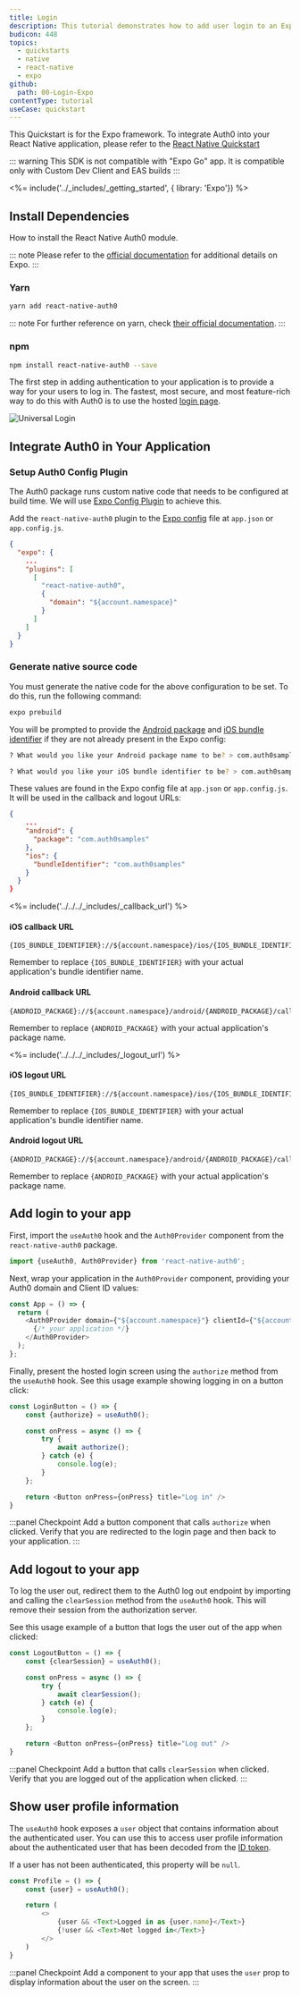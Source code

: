 ```yaml
---
title: Login
description: This tutorial demonstrates how to add user login to an Expo application using Auth0.
budicon: 448
topics:
  - quickstarts
  - native
  - react-native
  - expo
github:
  path: 00-Login-Expo
contentType: tutorial
useCase: quickstart
---
```


<!-- markdownlint-disable MD002 MD012 MD041 -->
This Quickstart is for the Expo framework. To integrate Auth0 into your React Native application, please refer to the [React Native Quickstart](https://auth0.com/docs/quickstart/native/react-native/interactive)

::: warning
This SDK is not compatible with "Expo Go" app. It is compatible only with Custom Dev Client and EAS builds
:::

<%= include('../_includes/_getting_started', { library: 'Expo'}) %>

## Install Dependencies

How to install the React Native Auth0 module.

::: note
Please refer to the [official documentation](https://docs.expo.dev/) for additional details on Expo.
:::

### Yarn

```bash
yarn add react-native-auth0
```

::: note
For further reference on yarn, check [their official documentation](https://yarnpkg.com/en/docs).
:::

### npm

```bash
npm install react-native-auth0 --save
```

The first step in adding authentication to your application is to provide a way for your users to log in. The fastest, most secure, and most feature-rich way to do this with Auth0 is to use the hosted [login page](/hosted-pages/login).

<div class="phone-mockup"><img src="/media/articles/native-platforms/ios-swift/login-ios.png" alt="Universal Login"></div>

## Integrate Auth0 in Your Application

### Setup Auth0 Config Plugin

The Auth0 package runs custom native code that needs to be configured at build time. We will use [Expo Config Plugin](https://docs.expo.dev/guides/config-plugins/) to achieve this.

Add the `react-native-auth0` plugin to the [Expo config](https://docs.expo.dev/workflow/configuration/) file at `app.json` or `app.config.js`.

```json
{
  "expo": {
    ...
    "plugins": [
      [
        "react-native-auth0",
        {
          "domain": "${account.namespace}"
        }
      ]
    ]
  }
}
```

### Generate native source code

You must generate the native code for the above configuration to be set. To do this, run the following command:

```bash
expo prebuild
```

You will be prompted to provide the [Android package](https://github.com/expo/fyi/blob/main/android-package.md) and [iOS bundle identifier](https://github.com/expo/fyi/blob/main/bundle-identifier.md) if they are not already present in the Expo config:

```bash
? What would you like your Android package name to be? > com.auth0samples

? What would you like your iOS bundle identifier to be? > com.auth0samples
```

These values are found in the Expo config file at `app.json` or `app.config.js`. It will be used in the callback and logout URLs:

```json
{
    ...
    "android": {
      "package": "com.auth0samples"
    },
    "ios": {
      "bundleIdentifier": "com.auth0samples"
    }
  }
}
```

<%= include('../../../_includes/_callback_url') %>

#### iOS callback URL

```text
{IOS_BUNDLE_IDENTIFIER}://${account.namespace}/ios/{IOS_BUNDLE_IDENTIFIER}/callback
```

Remember to replace `{IOS_BUNDLE_IDENTIFIER}` with your actual application's bundle identifier name.

#### Android callback URL

```text
{ANDROID_PACKAGE}://${account.namespace}/android/{ANDROID_PACKAGE}/callback
```

Remember to replace `{ANDROID_PACKAGE}` with your actual application's package name.

<%= include('../../../_includes/_logout_url') %>

#### iOS logout URL

```text
{IOS_BUNDLE_IDENTIFIER}://${account.namespace}/ios/{IOS_BUNDLE_IDENTIFIER}/callback
```

Remember to replace `{IOS_BUNDLE_IDENTIFIER}` with your actual application's bundle identifier name.

#### Android logout URL

```text
{ANDROID_PACKAGE}://${account.namespace}/android/{ANDROID_PACKAGE}/callback
```

Remember to replace `{ANDROID_PACKAGE}` with your actual application's package name.

## Add login to your app

First, import the `useAuth0` hook and the `Auth0Provider` component from the `react-native-auth0` package.

```js
import {useAuth0, Auth0Provider} from 'react-native-auth0';
```

Next, wrap your application in the `Auth0Provider` component, providing your Auth0 domain and Client ID values:

```js
const App = () => {
  return (
    <Auth0Provider domain={"${account.namespace}"} clientId={"${account.clientId}"}>
      {/* your application */}
    </Auth0Provider>
  );
};
```

Finally, present the hosted login screen using the `authorize` method from the `useAuth0` hook. See this usage example showing logging in on a button click:

```js
const LoginButton = () => {
    const {authorize} = useAuth0();

    const onPress = async () => {
        try {
            await authorize();
        } catch (e) {
            console.log(e);
        }
    };

    return <Button onPress={onPress} title="Log in" />
}
```

:::panel Checkpoint
Add a button component that calls `authorize` when clicked. Verify that you are redirected to the login page and then back to your application.
:::

## Add logout to your app

To log the user out, redirect them to the Auth0 log out endpoint by importing and calling the `clearSession` method from the `useAuth0` hook. This will remove their session from the authorization server.

See this usage example of a button that logs the user out of the app when clicked:

```js
const LogoutButton = () => {
    const {clearSession} = useAuth0();

    const onPress = async () => {
        try {
            await clearSession();
        } catch (e) {
            console.log(e);
        }
    };

    return <Button onPress={onPress} title="Log out" />
}
```

:::panel Checkpoint
Add a button that calls `clearSession` when clicked. Verify that you are logged out of the application when clicked.
:::

## Show user profile information

The `useAuth0` hook exposes a `user` object that contains information about the authenticated user. You can use this to access user profile information about the authenticated user that has been decoded from the [ID token](https://auth0.com/docs/secure/tokens/id-tokens).

If a user has not been authenticated, this property will be `null`.

```js
const Profile = () => {
    const {user} = useAuth0();

    return (
        <>
            {user && <Text>Logged in as {user.name}</Text>}
            {!user && <Text>Not logged in</Text>}
        </>
    )
}
```

:::panel Checkpoint
Add a component to your app that uses the `user` prop to display information about the user on the screen.
:::